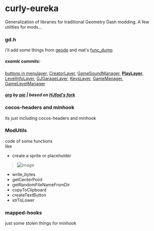 # curly-eureka
Generalization of libraries for traditional Geometry Dash modding.
A few utilities for mods...
### gd.h
i'll add some things from [geode](https://github.com/geode-sdk/geode/tree/main/bindings) and mat's [func_dump](https://github.com/matcool/re-scripts/blob/main/func_dump.txt)
##### examle commits:
[buttons in menulayer](https://github.com/user95401/curly-eureka/commit/ba3b388c5d6cdaf5da8ecadd619629455f21e8ed), 
[CreatorLayer](https://github.com/user95401/curly-eureka/commit/c18f2c57f253a7d3ec33adc41ceef024aaa3d9bd), 
[GameSoundManager](https://github.com/user95401/curly-eureka/commit/50f2a0b4cbe3ef27afcdd4d471222ddb7b39338f), 
**[PlayLayer](https://github.com/user95401/curly-eureka/commit/9611fb9c73c070b1455c89e7c9c9c407a062559e)**, 
[LevelInfoLayer](https://github.com/user95401/curly-eureka/commit/a5f6db2c747187f29c252626a9ea615e3aea477f), 
[GJGarageLayer](https://github.com/user95401/curly-eureka/commit/a5ac06220a0c2de8ece407e2538b0667cefa6123), 
[KeysLayer](https://github.com/user95401/curly-eureka/commit/a24d8c89c7e12ecba4f06bc0360c9e90048d3afc), 
[GameManager](https://github.com/user95401/curly-eureka/commit/ef3da2854a09b4c7d2bf3d9e76da55d7fd2121e2), 
[GameLevelManager](https://github.com/user95401/curly-eureka/commit/8a39ffb97f23ad07b76f3ba697da31c65aac62c3)
##### [org](https://github.com/poweredbypie/gd.h) by [pie](https://github.com/poweredbypie) | based on [HJfod's fork](https://github.com/HJfod/gd.h)
### cocos-headers and minhook
its just including cocos-headers and minhook
### ModUtils
code of some functions<br>
like<br>
 - create a sprite or placeholder
 > ![image](https://user-images.githubusercontent.com/90561697/227592296-14e3952a-d639-4c2b-a8da-926ec24d1923.png)
 - write_bytes
 - getCenterPoint
 - getRandomFileNameFromDir
 - copyToClipboard
 - createTextButton
 - strToLower

### mapped-hooks
just some stolen things for minhook
